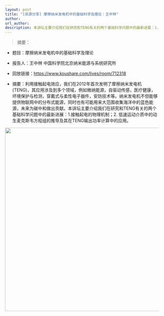 ```yaml
---
layout: post
title: "[资源分享] 摩擦纳米发电机中的基础科学及理论｜王中林"
author: 
url_author: 
description: 本讲坛主要介绍我们在研究和TENG有关的两个基础科学问题中的最新进展：1.接触起电的物理机制；2. 低速运动介质中的动生麦克斯韦方程组的推导及其在TENG输出功率计算中的应用。
---
```


> 摘要：

- 题目：摩擦纳米发电机中的基础科学及理论

- 报告人：王中林 中国科学院北京纳米能源与系统研究所

- 回放链接：https://www.koushare.com/lives/room/712318

- 摘要：利用接触起电效应，我们在2012年首次发明了摩擦纳米发电机(TENG)，其应用涉及到多个领域，例如微纳能源，自驱动传感，医疗健康，坏境保护与检测，穿戴式与柔性电子器件，安防技术等。纳米发电机不但能够提供物联网中的分布式能源，同时也有可能用来大范围收集海洋中的蓝色能源，未来为碳中和做出贡献。本讲坛主要介绍我们在研究和TENG有关的两个基础科学问题中的最新进展：1.接触起电的物理机制；2. 低速运动介质中的动生麦克斯韦方程组的推导及其在TENG输出功率计算中的应用。

<p style="text-align:center;" >
<img src="https://cdn.jsdelivr.net/gh/MSPSLab/lab_images/blogs/teng.png" style=" width:600px;"><b></b>
</p>